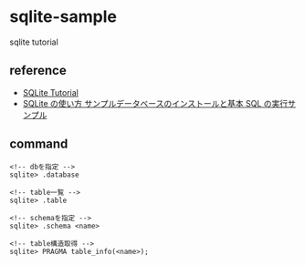 # sqlite-sample

sqlite tutorial

## reference

- [SQLite Tutorial](https://www.sqlitetutorial.net/)
- [SQLite の使い方 サンプルデータベースのインストールと基本 SQL の実行サンプル](https://style.potepan.com/articles/30407.html)

## command

```
<!-- dbを指定 -->
sqlite> .database

<!-- table一覧 -->
sqlite> .table

<!-- schemaを指定 -->
sqlite> .schema <name>

<!-- table構造取得 -->
sqlite> PRAGMA table_info(<name>);
```
